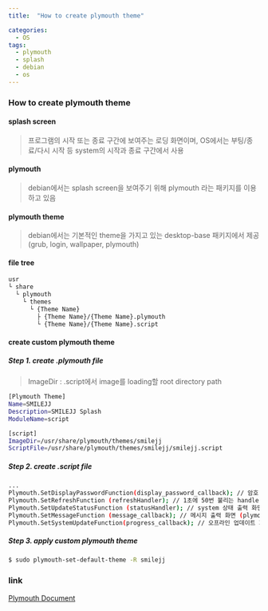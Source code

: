 ```yaml
---
title:  "How to create plymouth theme"

categories:
  - OS
tags:
  - plymouth
  - splash
  - debian
  - os
---
```


### How to create plymouth theme

#### splash screen

> 프로그램의 시작 또는 종료 구간에 보여주는 로딩 화면이며, OS에서는 부팅/종료/다시 시작 등 system의 시작과 종료 구간에서 사용

#### plymouth

> debian에서는 splash screen을 보여주기 위해 plymouth 라는 패키지를 이용하고 있음

#### plymouth theme

> debian에서는 기본적인 theme을 가지고 있는 desktop-base 패키지에서 제공(grub, login, wallpaper, plymouth)

#### file tree

```bash
usr
└ share
  └ plymouth
    └ themes
      └ {Theme Name}
        ├ {Theme Name}/{Theme Name}.plymouth
        └ {Theme Name}/{Theme Name}.script
```

#### create custom plymouth theme

##### Step 1. create .plymouth file 

> ImageDir : .script에서 image를 loading할 root directory path

```bash
[Plymouth Theme]
Name=SMILEJJ
Description=SMILEJJ Splash
ModuleName=script

[script]
ImageDir=/usr/share/plymouth/themes/smilejj
ScriptFile=/usr/share/plymouth/themes/smilejj/smilejj.script
```

##### Step 2. create .script file

```bash
...
Plymouth.SetDisplayPasswordFunction(display_password_callback); // 암호 입력 화면 (plymouth ask-for-password handler)
Plymouth.SetRefreshFunction (refreshHandler); // 1초에 50번 불리는 handler
Plymouth.SetUpdateStatusFunction (statusHandler); // system 상태 출력 화면 (plymouth update handler)
Plymouth.SetMessageFunction (message_callback); // 메시지 출력 화면 (plymouth display-message handler)
Plymouth.SetSystemUpdateFunction(progress_callback); // 오프라인 업데이트 화면 (plymouth system-update handler)
```

##### Step 3. apply custom plymouth theme 

```bash
$ sudo plymouth-set-default-theme -R smilejj
```

### link

[Plymouth Document](https://www.freedesktop.org/wiki/Software/Plymouth/Scripts/)
